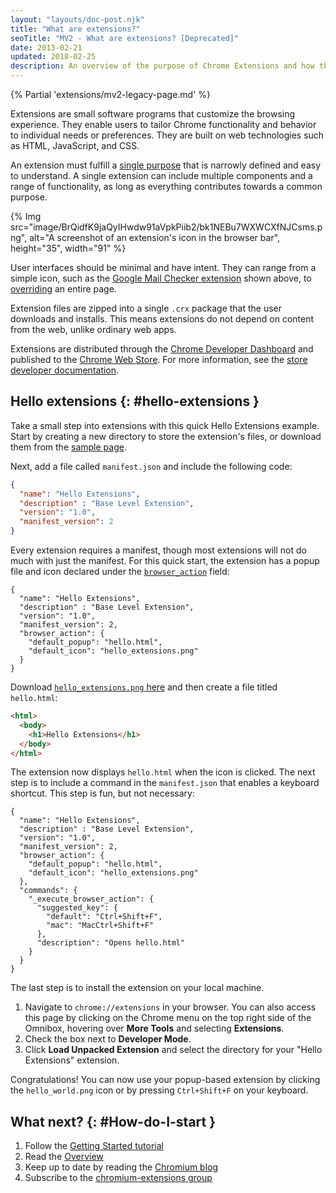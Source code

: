 ```yaml
---
layout: "layouts/doc-post.njk"
title: "What are extensions?"
seoTitle: "MV2 - What are extensions? [Deprecated]"
date: 2013-02-21
updated: 2018-02-25
description: An overview of the purpose of Chrome Extensions and how they're developed.
---
```


{% Partial 'extensions/mv2-legacy-page.md' %}

Extensions are small software programs that customize the browsing experience. They enable users to
tailor Chrome functionality and behavior to individual needs or preferences. They are built on web
technologies such as HTML, JavaScript, and CSS.

An extension must fulfill a [single purpose][1] that is narrowly defined and easy to understand. A
single extension can include multiple components and a range of functionality, as long as everything
contributes towards a common purpose.

{% Img src="image/BrQidfK9jaQyIHwdw91aVpkPiib2/bk1NEBu7WXWCXfNJCsms.png",
       alt="A screenshot of an extension's icon in the browser bar", height="35", width="91" %}

User interfaces should be minimal and have intent. They can range from a simple icon, such as the [Google
Mail Checker extension][2] shown above, to [overriding][3] an entire page.

Extension files are zipped into a single `.crx` package that the user downloads and installs. This
means extensions do not depend on content from the web, unlike ordinary web apps.

Extensions are distributed through the [Chrome Developer Dashboard][4] and published to the [Chrome
Web Store][5]. For more information, see the [store developer documentation][6].

## Hello extensions {: #hello-extensions }

Take a small step into extensions with this quick Hello Extensions example. Start by creating a new
directory to store the extension's files, or download them from the [sample page][7].

Next, add a file called `manifest.json` and include the following code:

```json
{
  "name": "Hello Extensions",
  "description" : "Base Level Extension",
  "version": "1.0",
  "manifest_version": 2
}
```

Every extension requires a manifest, though most extensions will not do much with just the manifest.
For this quick start, the extension has a popup file and icon declared under the
[`browser_action`][8] field:

```json/5-8
{
  "name": "Hello Extensions",
  "description" : "Base Level Extension",
  "version": "1.0",
  "manifest_version": 2,
  "browser_action": {
    "default_popup": "hello.html",
    "default_icon": "hello_extensions.png"
  }
}
```

Download [`hello_extensions.png` here][9] and then create a file titled `hello.html`:

```html
<html>
  <body>
    <h1>Hello Extensions</h1>
  </body>
</html>
```

The extension now displays `hello.html` when the icon is clicked. The next step is to include a
command in the `manifest.json` that enables a keyboard shortcut. This step is fun, but not
necessary:

```json/9-17
{
  "name": "Hello Extensions",
  "description" : "Base Level Extension",
  "version": "1.0",
  "manifest_version": 2,
  "browser_action": {
    "default_popup": "hello.html",
    "default_icon": "hello_extensions.png"
  },
  "commands": {
    "_execute_browser_action": {
      "suggested_key": {
        "default": "Ctrl+Shift+F",
        "mac": "MacCtrl+Shift+F"
      },
      "description": "Opens hello.html"
    }
  }
}
```

The last step is to install the extension on your local machine.

1.  Navigate to `chrome://extensions` in your browser. You can also access this page by clicking on
    the Chrome menu on the top right side of the Omnibox, hovering over **More Tools** and selecting
    **Extensions**.
2.  Check the box next to **Developer Mode**.
3.  Click **Load Unpacked Extension** and select the directory for your "Hello Extensions"
    extension.

Congratulations! You can now use your popup-based extension by clicking the `hello_world.png` icon
or by pressing `Ctrl+Shift+F` on your keyboard.

## What next? {: #How-do-I-start }

1.  Follow the [Getting Started tutorial][10]
2.  Read the [Overview][11]
3.  Keep up to date by reading the [Chromium blog][12]
4.  Subscribe to the [chromium-extensions group][13]

[1]: /docs/extensions/mv2/single_purpose
[2]: /docs/extensions/mv2/samples#google-mail-checker
[3]: /docs/extensions/mv2/override
[4]: https://chrome.google.com/webstore/developer/dashboard
[5]: https://chrome.google.com/webstore
[6]: /docs/webstore
[7]: https://github.com/GoogleChrome/chrome-extensions-samples/tree/main/_archive/mv2/tutorials/hello_extensions
[8]: /docs/extensions/reference/browserAction
[9]: https://storage.googleapis.com/web-dev-uploads/image/WlD8wC6g8khYWPJUsQceQkhXSlv1/gmKIT88Ha1z8VBMJFOOH.png
[10]: /docs/extensions/mv2/getstarted
[11]: /docs/extensions/mv2/overview
[12]: https://blog.chromium.org/
[13]: https://groups.google.com/a/chromium.org/group/chromium-extensions
